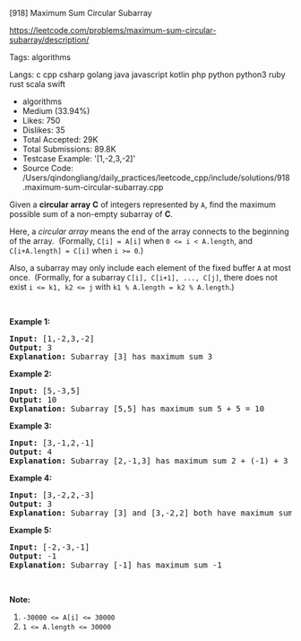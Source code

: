 [918] Maximum Sum Circular Subarray  

https://leetcode.com/problems/maximum-sum-circular-subarray/description/

Tags:   algorithms 

Langs:  c   cpp   csharp   golang   java   javascript   kotlin   php   python   python3   ruby   rust   scala   swift 

* algorithms
* Medium (33.94%)
* Likes:    750
* Dislikes: 35
* Total Accepted:    29K
* Total Submissions: 89.8K
* Testcase Example:  '[1,-2,3,-2]'
* Source Code:       /Users/qindongliang/daily_practices/leetcode_cpp/include/solutions/918.maximum-sum-circular-subarray.cpp

<p>Given a <strong>circular&nbsp;array</strong>&nbsp;<strong>C</strong> of integers represented by&nbsp;<code>A</code>, find the maximum possible sum of a non-empty subarray of <strong>C</strong>.</p>

<p>Here, a&nbsp;<em>circular&nbsp;array</em> means the end of the array connects to the beginning of the array.&nbsp; (Formally, <code>C[i] = A[i]</code> when <code>0 &lt;= i &lt; A.length</code>, and <code>C[i+A.length] = C[i]</code>&nbsp;when&nbsp;<code>i &gt;= 0</code>.)</p>

<p>Also, a subarray may only include each element of the fixed buffer <code>A</code> at most once.&nbsp; (Formally, for a subarray <code>C[i], C[i+1], ..., C[j]</code>, there does not exist <code>i &lt;= k1, k2 &lt;= j</code> with <code>k1 % A.length&nbsp;= k2 % A.length</code>.)</p>

<p>&nbsp;</p>

<div>
<p><strong>Example 1:</strong></p>

<pre>
<strong>Input: </strong><span id="example-input-1-1">[1,-2,3,-2]</span>
<strong>Output: </strong><span id="example-output-1">3
<strong>Explanation: </strong>Subarray [3] has maximum sum 3</span>
</pre>

<div>
<p><strong>Example 2:</strong></p>

<pre>
<strong>Input: </strong><span id="example-input-2-1">[5,-3,5]</span>
<strong>Output: </strong><span id="example-output-2">10
</span><span id="example-output-3"><strong>Explanation:</strong>&nbsp;</span><span id="example-output-1">Subarray [5,5] has maximum sum </span><span>5 + 5 = 10</span>
</pre>

<div>
<p><strong>Example 3:</strong></p>

<pre>
<strong>Input: </strong><span id="example-input-3-1">[3,-1,2,-1]</span>
<strong>Output: </strong><span id="example-output-3">4
<strong>Explanation:</strong>&nbsp;</span><span id="example-output-1">Subarray [2,-1,3] has maximum sum </span><span>2 + (-1) + 3 = 4</span>
</pre>

<div>
<p><strong>Example 4:</strong></p>

<pre>
<strong>Input: </strong><span id="example-input-4-1">[3,-2,2,-3]</span>
<strong>Output: </strong><span id="example-output-4">3
</span><span id="example-output-3"><strong>Explanation:</strong>&nbsp;</span><span id="example-output-1">Subarray [3] and [3,-2,2] both have maximum sum </span><span>3</span>
</pre>

<p><strong>Example 5:</strong></p>

<pre>
<strong>Input: </strong><span id="example-input-5-1">[-2,-3,-1]</span>
<strong>Output: </strong><span id="example-output-5">-1
</span><span id="example-output-3"><strong>Explanation:</strong>&nbsp;</span><span id="example-output-1">Subarray [-1] has maximum sum -1</span>
</pre>

<p>&nbsp;</p>

<p><strong>Note: </strong></p>

<ol>
	<li><code>-30000 &lt;= A[i] &lt;= 30000</code></li>
	<li><code>1 &lt;= A.length &lt;= 30000</code></li>
</ol>
</div>
</div>
</div>
</div>

